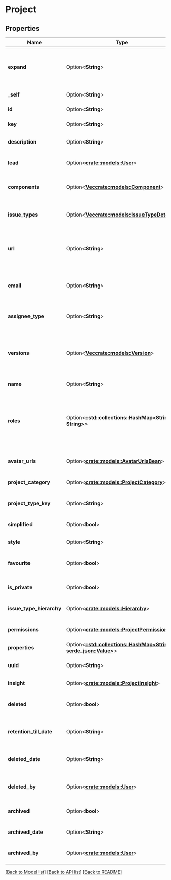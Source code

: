 # Project

## Properties

Name | Type | Description | Notes
------------ | ------------- | ------------- | -------------
**expand** | Option<**String**> | Expand options that include additional project details in the response. | [optional][readonly]
**_self** | Option<**String**> | The URL of the project details. | [optional][readonly]
**id** | Option<**String**> | The ID of the project. | [optional]
**key** | Option<**String**> | The key of the project. | [optional][readonly]
**description** | Option<**String**> | A brief description of the project. | [optional][readonly]
**lead** | Option<[**crate::models::User**](User.md)> | The username of the project lead. | [optional][readonly]
**components** | Option<[**Vec<crate::models::Component>**](Component.md)> | List of the components contained in the project. | [optional][readonly]
**issue_types** | Option<[**Vec<crate::models::IssueTypeDetails>**](IssueTypeDetails.md)> | List of the issue types available in the project. | [optional][readonly]
**url** | Option<**String**> | A link to information about this project, such as project documentation. | [optional][readonly]
**email** | Option<**String**> | An email address associated with the project. | [optional]
**assignee_type** | Option<**String**> | The default assignee when creating issues for this project. | [optional][readonly]
**versions** | Option<[**Vec<crate::models::Version>**](Version.md)> | The versions defined in the project. For more information, see [Create version](#api-rest-api-3-version-post). | [optional][readonly]
**name** | Option<**String**> | The name of the project. | [optional][readonly]
**roles** | Option<**::std::collections::HashMap<String, String>**> | The name and self URL for each role defined in the project. For more information, see [Create project role](#api-rest-api-3-role-post). | [optional][readonly]
**avatar_urls** | Option<[**crate::models::AvatarUrlsBean**](AvatarUrlsBean.md)> | The URLs of the project's avatars. | [optional][readonly]
**project_category** | Option<[**crate::models::ProjectCategory**](ProjectCategory.md)> | The category the project belongs to. | [optional][readonly]
**project_type_key** | Option<**String**> | The [project type](https://confluence.atlassian.com/x/GwiiLQ#Jiraapplicationsoverview-Productfeaturesandprojecttypes) of the project. | [optional][readonly]
**simplified** | Option<**bool**> | Whether the project is simplified. | [optional][readonly]
**style** | Option<**String**> | The type of the project. | [optional][readonly]
**favourite** | Option<**bool**> | Whether the project is selected as a favorite. | [optional]
**is_private** | Option<**bool**> | Whether the project is private. | [optional][readonly]
**issue_type_hierarchy** | Option<[**crate::models::Hierarchy**](Hierarchy.md)> | The issue type hierarchy for the project | [optional][readonly]
**permissions** | Option<[**crate::models::ProjectPermissions**](ProjectPermissions.md)> | User permissions on the project | [optional][readonly]
**properties** | Option<[**::std::collections::HashMap<String, serde_json::Value>**](serde_json::Value.md)> | Map of project properties | [optional][readonly]
**uuid** | Option<**String**> | Unique ID for next-gen projects. | [optional][readonly]
**insight** | Option<[**crate::models::ProjectInsight**](ProjectInsight.md)> | Insights about the project. | [optional][readonly]
**deleted** | Option<**bool**> | Whether the project is marked as deleted. | [optional][readonly]
**retention_till_date** | Option<**String**> | The date when the project is deleted permanently. | [optional][readonly]
**deleted_date** | Option<**String**> | The date when the project was marked as deleted. | [optional][readonly]
**deleted_by** | Option<[**crate::models::User**](User.md)> | The user who marked the project as deleted. | [optional][readonly]
**archived** | Option<**bool**> | Whether the project has been archived. | [optional][readonly]
**archived_date** | Option<**String**> | The date when the project was archived. | [optional][readonly]
**archived_by** | Option<[**crate::models::User**](User.md)> | The user who archived the project.. | [optional][readonly]

[[Back to Model list]](../README.md#documentation-for-models) [[Back to API list]](../README.md#documentation-for-api-endpoints) [[Back to README]](../README.md)


